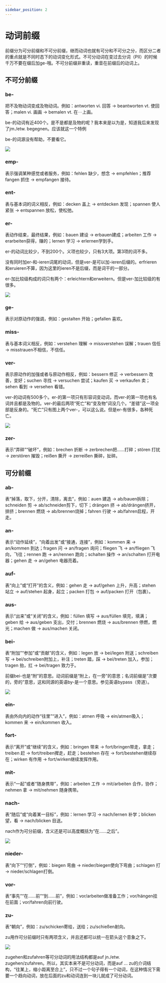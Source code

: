 ```yaml
---
sidebar_position: 2
---
```


# 动词前缀

前缀分为可分前缀和不可分前缀，继而动词也就有可分和不可分之分，而区分二者的重点就是不同时态下的动词变化形式。不可分动词在变过去分词（PII）的时候千万不要在缀后加ge-哦。不可分前缀非重读，重音在前缀后的动词上。

## 不可分前缀

### be-

把不及物动词变成及物动词。例如：antworten vi. 回答 → beantworten vt. 使回答；malen vi. 画画 → bemalen vt. 在┄上画。

be-的动词有近400个。是不是都是及物的呢？我本来是以为是，知道我后来发现了jm./etw. begegnen。应该就这一个特例

be-的词源没有帮助，不要看它。

![](./img/动词前缀be-.png)

### emp-

表示强调某种感觉或者服务，例如：fehlen 缺少，想念 → empfehlen；推荐fangen 抓住 → empfangen 接待。

### ent-

表与基本词的词义相反，例如：decken 盖上 → entdecken 发现；spannen 使人紧张 → entspannen 放松，使松弛。

### er-

表动作结束，最终结果，例如：bauen 建设 → erbauen建成；arbeiten 工作 → erarbeiten获得，赚的；lernen 学习 → erlernen学到手。

er-的动词比较少，不到200个。义项也较少，只有3大项。第3项的词不多。

没有同时加er-和-ieren词尾的动词，但是ver-是可以加-ieren后缀的。erfrieren和eruieren不算，因为这里的ieren不是后缀，而是词干的一部分。

er-加比较级构成的词只有两个：erleichtern和erweitern。但是ver-加比较级的有很多。

![](./img/动词前缀er-.png)

### ge-

表示对原动作的强调，例如：gestalten 开始；gefallen 喜欢。

### miss-

表与基本词义相反，例如：verstehen 理解 → missverstehen 误解；trauen 信任 → misstrauen不相信，不信任。

### ver- 

表示原动作的加强或者与原动作相反，例如：bessern 修正 → verbessern 改善，变好；suchen 寻找 → versuchen 尝试；kaufen 买 → verkaufen 卖；sehen 看到 → versehen 看错。

ver-的动词有500多个。er-的第一项只有形容词变动词，而ver-的第一项也有名词并且都是及物的。ver-的最后两项“死亡”和“变及物”词没几个。“差错”这一项全部是反身的。“死亡”只有图上两个ver-，可以这么说。但是er-有很多，各种死亡。

![](./img/动词前缀ver-.png)

### zer-

表示“弄碎”“破坏”，例如：brechen 折断 → zerbrechen把……打碎；stören 打扰 → zerstören 摧毁；reißen 撕开 → zerreißen 撕碎，扯碎。

## 可分前缀

### ab-

表“掉落，取下，分开，清除，离去”，例如：auen 建造 → ab/bauen拆除；schneiden 剪 → ab/schneiden剪下，切下；drängen 挤 → ab/drängen挤开，排挤；brennen 燃烧 → ab/brennen烧掉；fahren 行驶 → ab/fahren启程，开走。

### an-

表示“动作延续”，“向着出发”或“接通，连接”，例如：kommen 来 → an/kommen 到达；fragen 问 → an/fragen 询问；fliegen 飞 → an/fliegen 飞向，飞往；rennen 跑 → an/rennen 跑向；schalten 操作 → an/schalten 打开电器；gehen 走 → an/gehen 电器亮着。

### auf-

表“向上”或“打开”的含义，例如：gehen 走 → auf/gehen 上升，升高；stehen 站立 → auf/stehen 起身，起立；packen 打包 → auf/packen 打开（包裹）。

### aus-

表示“出来”或“关闭”的含义，例如：füllen 填写 → aus/füllen 填完，填满；geben 给 → aus/geben 支出，交付；brennen 燃烧 → aus/brennen 停燃，燃光；machen 做 → aus/machen 关闭。

### bei-

表“附加”“参加”或“贡献”的含义，例如：legen 放 → bei/legen 附送；schreiben 写 → bei/schreiben附加上，补注；treten 踏，踩 → bei/treten 加入，参加；tragen 抬，扛 → bei/tragen 致力于。

前缀bei-也是“附”的意思。动词前缀是“附上，在一旁”的意思；名词前缀是“次要的，旁的”意思，这和同源的英语by-是一个意思。参见英语bypass（旁道）。

![](.\img\动词前缀bei.png)

### ein-

表由外向内的动作“往里”“进入”，例如：atmen 呼吸 → ein/atmen吸入；kommen 来 → ein/kommen 收入。

### fort-

表示“离开”或“继续”的含义，例如：bringen 带来 → fort/bringen带走，拿走；treiben 赶 → fort/treiben撵走，赶走；bestehen 存在 → fort/bestehen继续存在；wirken 有作用 → fort/wirken继续发挥作用。

### mit-

表示“一起”或者“随身携带”，例如：arbeiten 工作 → mit/arbeiten 合作，协作；nehmen 拿 → mit/nehmen 随身携带。

### nach-

表“随后”或“向着某一目标”，例如：lernen 学习 → nach/lernen 补学；blicken 望，看 → nach/blicken 目送。

nach作为可分前缀，含义还是可以高度概括为“在……之后”。

![](./img/动词前缀nach.png)

### nieder-

表“向下”“打倒”，例如：biegen 弯曲 → nieder/biegen使向下弯曲；schlagen 打 → nieder/schlagen打倒。

### vor-

表“事先”“在……前”“到……前”，例如：vor/arbeiten做准备工作；vor/hängen挂在前面；vor/fahren向前行驶。

### zu-

表“朝向”，例如：zu/schicken寄给，送给；zu/schießen射向。

zu用作可分前缀时只有两项含义，并且还都可以统一在箭头这个意象之下。

![](./img/动词前缀zu.png)

zugehen和zufahren等可分动词的用法结构都是auf jn./etw. zugehen/zufahren。所以，其实本来不是可分动词，而是auf ... zu的介词结构，“往某上，缩小距离至合上”，只不过一个句子得有一个动词，在这种情况下需要一个趋向动词，放在后面的zu和动词连到一块儿就成了可分动词。